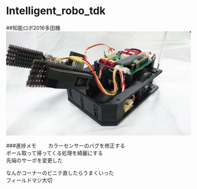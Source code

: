 # Intelligent_robo_tdk
##知能ロボ2016多田機
![](yokotan.JPG)

###進捗メモ　　
カラーセンサーのバグを修正する  
ボール取って帰ってくる処理を綺麗にする  
先端のサーボを変更した   

なんかコーナーのビニテ直したらうまくいった  
フィールドマジ大切

